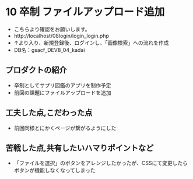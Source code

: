 # 10 卒制 ファイルアップロード追加
- こちらより確認をお願いします。
- http://localhost/08login/login_login.php
- ↑より入り、新規登録後、ログインし、「画像検索」への流れを作成
- DB名：gsacf_DEV8_04_kadai
## プロダクトの紹介
- 卒制としてサプリ図鑑のアプリを制作予定
- 前回の課題にファイルアップロードを追加
## 工夫した点,こだわった点
- 前回同様とにかくページが繋がるようにした
## 苦戦した点,共有したいハマりポイントなど
- 「ファイルを選択」のボタンをアレンジしたかったが、CSSにて変更したらボタンが機能しなくなってしまった
